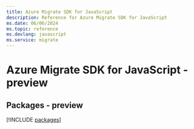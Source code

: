 ```yaml
---
title: Azure Migrate SDK for JavaScript
description: Reference for Azure Migrate SDK for JavaScript
ms.date: 06/06/2024
ms.topic: reference
ms.devlang: javascript
ms.service: migrate
---
```

# Azure Migrate SDK for JavaScript - preview
## Packages - preview
[!INCLUDE [packages](migrate-index.md)]